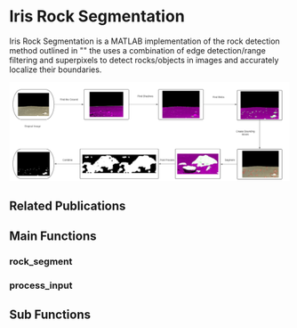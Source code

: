# Iris Rock Segmentation
Iris Rock Segmentation is a MATLAB implementation of the rock detection method outlined in "" the uses a combination of edge detection/range filtering and superpixels to detect rocks/objects in images and accurately localize their boundaries.

![alt text](https://github.com/Ali-7800/Iris-Rock-Segmentation/blob/main/viz/diagram.PNG "Block Diagram")

## Related Publications


## Main Functions

### rock_segment

### process_input

## Sub Functions





